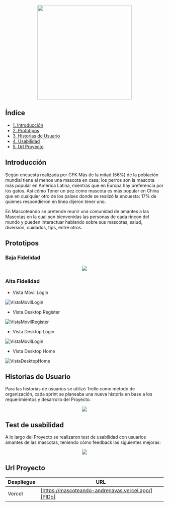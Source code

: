 <p align="center">
  <img width="300" height="300" src=".\src\img\logo.png">
</p>

## Índice

* [1. Introducción](#1-introducción)
* [2. Prototipos](#2-prototipos)
* [3. Historias de Usuario](#3-historias-de-usuario)
* [4. Usabilidad](#4-usabilidad)
* [5. Url Proyecto](#5-url-proyecto)

## Introducción

Según encuesta realizada por GFK Más de la mitad (56%) de la población mundial tiene al menos una mascota en casa; los perros son la mascota más popular en América Latina, mientras que en Europa hay preferencia por los gatos. Así cómo Tener un pez como mascota es más popular en China que en cualquier otro de los países donde se realizó la encuesta: 17% de quienes respondieron en línea dijeron tener uno.

En Mascoteando se pretende reunir una comunidad de amantes a las Mascotas en la cual son bienvenidas las personas de cada rincon del mundo y pueden interactuar hablando sobre sus mascotas, salud, diversión, cuidados, tips, entre otros.

## Prototipos

### Baja Fidelidad

<p align="center">
  <img src="./src/img/bajaFidelidad.jpg">
</p>

### Alta Fidelidad
- Vista Móvil Login

![VistaMovilLogin](./src/img/vistasMovil.jpg)

- Vista Desktop Register

![VistaMovilRegister](./src/img/vistaDesktopRegister.jpg)

- Vista Desktop Login

![VistaMovilLogin](./src/img/vistaDesktopLogin.jpg)

- Vista Desktop Home

![VistaDesktopHome](./src/img/vistaDesktopHome.jpg)

## Historias de Usuario

Para las historias de usuarios se utilizó Trello como metodo de organización, cada sprint se planeaba una nueva historia  en base a los requerimientos y desarrollo del Proyecto. 

<p align="center">
  <img src="./src/img/HistoriasUsuario.jpg">
</p>


## Test de usabilidad

A lo largo del Proyecto se realizaron test de usabilidad con usuarios amantes de las mascotas, teniendo cómo feedback las siguientes mejoras:

<p align="center">
  <img src="./src/img/mejoras.jpg">
</p>


## Url Proyecto
| Despliegue | URL |
| ------ | ------ |
| Vercel | [https://mascoteando-andrenavas.vercel.app/][PlDb] |

